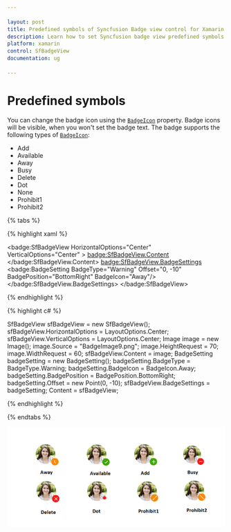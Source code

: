 ```yaml
---

layout: post
title: Predefined symbols of Syncfusion Badge view control for Xamarin.Forms
description: Learn how to set Syncfusion badge view predefined symbols in Xamarin.Forms platform
platform: xamarin
control: SfBadgeView
documentation: ug

---
```


# Predefined symbols

You can change the badge icon using the [`BadgeIcon`](https://help.syncfusion.com/cr/cref_files/xamarin/Syncfusion.SfBadgeView.XForms~Syncfusion.XForms.BadgeView.BadgeSetting~BadgeIcon.html) property. Badge icons will be visible, when you won't set the badge text. The badge supports the following types of [`BadgeIcon`](https://help.syncfusion.com/cr/cref_files/xamarin/Syncfusion.SfBadgeView.XForms~Syncfusion.XForms.BadgeView.BadgeSetting~BadgeIcon.html):

* Add
* Available
* Away
* Busy
* Delete 
* Dot
* None
* Prohibit1
* Prohibit2

{% tabs %}

{% highlight xaml %}

<badge:SfBadgeView HorizontalOptions="Center" VerticalOptions="Center" >
        <badge:SfBadgeView.Content>
            <Image Source="BadgeImage9.png" HeightRequest="70" WidthRequest="60"/>
        </badge:SfBadgeView.Content>
        <badge:SfBadgeView.BadgeSettings>
            <badge:BadgeSetting BadgeType="Warning"  Offset="0, -10" BadgePosition="BottomRight" BadgeIcon="Away"/>
        </badge:SfBadgeView.BadgeSettings>
</badge:SfBadgeView>

{% endhighlight %}

{% highlight c# %}

SfBadgeView sfBadgeView = new SfBadgeView();
sfBadgeView.HorizontalOptions = LayoutOptions.Center;
sfBadgeView.VerticalOptions = LayoutOptions.Center;
Image image = new Image();
image.Source = "BadgeImage9.png";
image.HeightRequest = 70;
image.WidthRequest = 60;
sfBadgeView.Content = image;
BadgeSetting badgeSetting = new BadgeSetting();
badgeSetting.BadgeType = BadgeType.Warning;
badgeSetting.BadgeIcon = BadgeIcon.Away;
badgeSetting.BadgePosition = BadgePosition.BottomRight;
badgeSetting.Offset = new Point(0, -10);
sfBadgeView.BadgeSettings = badgeSetting;
Content = sfBadgeView;
    
{% endhighlight %}

{% endtabs %}

![Xamarin BadgeView Badge Icon](predefined-symbols_images/predefinedsymbols.png)
